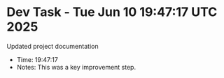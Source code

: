 # Dev Task - Tue Jun 10 19:47:17 UTC 2025
Updated project documentation
- Time: 19:47:17
- Notes: This was a key improvement step.
